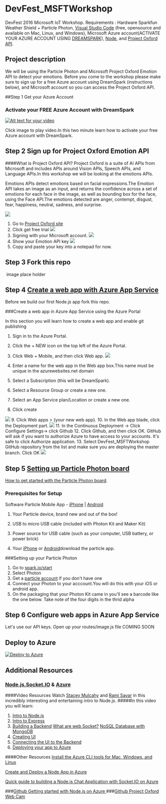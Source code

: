 # DevFest_MSFTWorkshop

DevFest 2016 Microsoft IoT Workshop. Requirements :  Hardware  Sparkfun Weather Shield + Particle Photon, [Visual Studio Code](https://code.visualstudio.com/Download) (free, opensource and available on Mac, Linux, and Windows),  Microsoft Azure account(ACTIVATE YOUR AZURE ACCOUNT USING [DREAMSPARK](https://www.dreamspark.com/Product/Product.aspx?productid=99)), [Node](https://nodejs.org/en/), and [Project Oxford API](https://www.projectoxford.ai/). 

## Project description 

We will be  using the  Particle Photon and Microsoft Project Oxford Emotion API to detect your emotions.  Before you come to the workshop please make sure to sign up for a free Azure account  using DreamSpark (instructions below), and  Microsoft account so you can access the Project Oxford API. 

##Step 1 Get your Azure Account 

### Activate your FREE Azure Account with DreamSpark 
[![Alt text for your video](http://www.gmlpu.org.uk/wp-content/uploads/2014/10/freestuff.jpg)](https://channel9.msdn.com/Series/Free-Cloud-for-Students/Activating-a-Free-Azure-DreamSpark-Subscription)

Click image to  play video.In this two minute learn how to activate your free Azure account with DreamSpark. 

## Step 2 Sign up for  Project Oxford Emotion API
####What is Project Oxford API?
Project Oxford is a suite of AI APIs from Microsoft and includes APIs around  Vision APIs, Speech APIs, and Language APIs.In this workshop we will be looking at the emotions APIs. 

Emotions APIs detect emotions based on facial expressions.The Emotion API takes an image as an input, and returns the confidence across a set of emotions for each face in the image, as well as bounding box for the face, using the Face API.The emotions detected are anger, contempt, disgust, fear, happiness, neutral, sadness, and surprise. 

![](http://marianaggaga.com/wp-content/uploads/2016/02/emotionapi.png)

1. Go to [Project Oxford site](https://www.projectoxford.ai/)
2. Click get free trial 
![](http://marianaggaga.com/wp-content/uploads/2016/02/start-trial-1.png)
3. Signing with your Microsoft account. 
![](http://marianaggaga.com/wp-content/uploads/2016/02/Microsoftaccount2.png)
4. Show your Emotion API key 
![](http://marianaggaga.com/wp-content/uploads/2016/02/getapikey.png)
5. Copy and paste your key into a notepad for now. 

## Step 3  Fork this repo
![]() image place holder 

## Step 4 [Create a  web app with Azure App Service](https://azure.microsoft.com/en-us/documentation/articles/web-sites-nodejs-develop-deploy-mac/)
Before we build our first Node.js app fork this repo.

###Create a web app in Azure App Service using the Azure Portal

In this section you will learn how to create a web app and enable git publishing 

1. Sign in to the Azure Portal.
2. Click the + NEW icon on the top left of the Azure Portal.
3. Click Web + Mobile, and then click Web app.
  ![](http://marianaggaga.com/wp-content/uploads/2016/02/webapp1.png)
4. Enter a name for the web app in the Web app box.This name must be unique in the azurewebsites.net domain 
5. Select a Subscription (this will be DreamSpark).
6. Select a Resource Group or create a new one.
7. Select an App Service plan/Location or create a new one.

8. Click create

 ![](http://marianaggaga.com/wp-content/uploads/2016/02/webapp2.png)
9. Click Web apps > {your new web app}.
10. In the Web app blade, click the Deployment part.
 ![](http://marianaggaga.com/wp-content/uploads/2016/02/webapp10.png)
11. In the Continuous Deployment -> Click Configure Settings-> click Github
12. Click Github, and then click OK. GitHub will  ask if you want to authorize Azure to have access to your accounts. It's safe to click Authorize application.
13. Select DevFest_MSFTWorkshop GitHub repository from the list and make sure you are deploying the master branch. Click OK 
 ![](https://cloud.githubusercontent.com/assets/3477155/9880464/bea7f6e4-5b99-11e5-9601-f7a6767e32ba.gif)


## Step 5 [Setting up Particle Photon board](https://docs.particle.io/guide/getting-started/connect/photon/)

[How to get started with the Particle Photon board](https://docs.particle.io/guide/getting-started/start/photon/). 

### Prerequisites for Setup
Software Particle Mobile App - [iPhone](https://itunes.apple.com/us/app/particle-build-photon-electron/id991459054?ls=1&mt=8) | [Android](https://play.google.com/store/apps/details?id=io.particle.android.app)

1. Your Particle device, brand new and out of the box!

2. USB to micro USB cable (included with Photon Kit and Maker Kit)

3. Power source for USB cable (such as your computer, USB battery, or power brick)

4. Your [iPhone](https://itunes.apple.com/us/app/particle-build-photon-electron/id991459054?mt=8) or [Android](https://play.google.com/store/apps/details?id=io.particle.android.app)download the particle app.

###Setting up your Particle Photon
1.  Go to [spark.io/start](https://docs.particle.io/guide/getting-started)
2.  Select Photon 
3.  Get a [particle account](https://build.particle.io/login) if you don't have one 
4.  Connect your Photon to your acccount.You will do this with your iOS or android app.
5.  On the packaging that your Photon Kit came in you'll see a barcode like the one below. Take note of the four digits in the thrid alpha

## Step 6  Configure web apps in Azure App Service
Let's use our API keys. Open up your routes/image.js file 
COMING SOON 
## Deploy to Azure
[![Deploy to Azure](http://azuredeploy.net/deploybutton.png)](https://azuredeploy.net/)

## Additional Resources 
### [Node.js](https://nodejs.org/en/),[Socket.IO](http://socket.io/) & [Azure](https://www.dreamspark.com/Product/Product.aspx?productid=99)
####Video Resources 
Watch [Stacey Mulcahy]( https://twitter.com/bitchwhocodes) and [Rami Sayar]( https://twitter.com/ramisayar) in this incredibly interesting and entertaining intro to Node.js. 
#####In this video you will learn:
1. [Intro to Node.js ]( https://mva.microsoft.com/en-US/training-courses/building-apps-with-nodejs-jump-start-8422?l=CePazYKz_5504984382)
2. [Intro to Express](https://mva.microsoft.com/en-US/training-courses/building-apps-with-nodejs-jump-start-8422?l=hPPfQZKz_4404984382)
3. [Building a Backend]( https://mva.microsoft.com/en-US/training-courses/building-apps-with-nodejs-jump-start-8422?l=cyMHmZKz_4304984382) 
    [What are web Socket?]( https://mva.microsoft.com/en-US/training-courses/building-apps-with-nodejs-jump-start-8422?l=cyMHmZKz_4304984382)
  [NoSQL Database with MongoDB]( https://mva.microsoft.com/en-US/training-courses/building-apps-with-nodejs-jump-start-8422?l=cyMHmZKz_4304984382)
4. [Creating UI]( https://mva.microsoft.com/en-US/training-courses/building-apps-with-nodejs-jump-start-8422?l=jJXdHaKz_5804984382)
5. [Connecting the UI to the Backend ]( https://mva.microsoft.com/en-US/training-courses/building-apps-with-nodejs-jump-start-8422?l=1nDCeaKz_504984382)
6. [Deploying your app to Azure ]( https://mva.microsoft.com/en-US/training-courses/building-apps-with-nodejs-jump-start-8422?l=xK3w2aKz_9304984382)

####Other Resources 
[Install the Azure CLI tools for Mac, Windows, and Linux](http://blogs.msdn.com/b/cdndevs/archive/2014/09/11/a-chatroom-for-all-part-2-welcome-to-express-with-node-js-and-azure.aspx)

[Create and Deploy a Node App in Azure](https://azure.microsoft.com/en-us/documentation/articles/web-sites-nodejs-develop-deploy-mac/)

[Quick guide to building a Node.js Chat Application with Socket.IO on Azure ](https://azure.microsoft.com/en-us/documentation/articles/cloud-services-nodejs-chat-app-socketio/)

###[Github Getting started with Node.js on Azure ](https://github.com/sayar/NodeMVA)
###[Github Project Oxford Web Cam  ](https://github.com/bitchwhocodes/project-oxford-webcam)   





